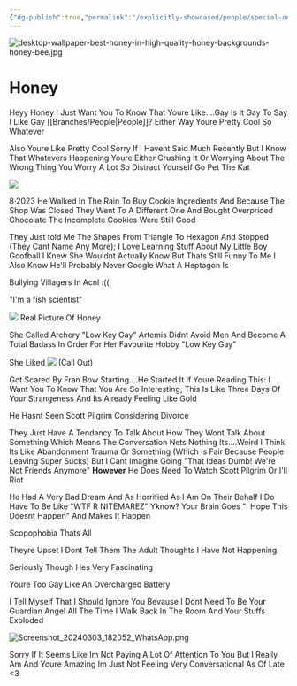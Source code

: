 ```yaml
---
{"dg-publish":true,"permalink":"/explicitly-showcased/people/special-ones/ash/honey/","title":"Honey","hideInGraph":true,"tags":["Tagless"],"noteIcon":""}
---
```


![desktop-wallpaper-best-honey-in-high-quality-honey-backgrounds-honey-bee.jpg](/img/user/images/desktop-wallpaper-best-honey-in-high-quality-honey-backgrounds-honey-bee.jpg)
# Honey

Heyy Honey
I Just Want You To Know That Youre Like....Gay
Is It Gay To Say I Like Gay [[Branches/People\|People]]?
Either Way Youre Pretty Cool So Whatever

Also Youre Like Pretty Cool
Sorry If I Havent Said Much Recently But I Know That Whatevers Happening Youre Either Crushing It Or Worrying About The Wrong Thing
You Worry A Lot So Distract Yourself
Go Pet The Kat



![](https://i.imgur.com/uZCzlCN.png)


8·2023 He Walked In The Rain To Buy Cookie Ingredients And Because The Shop Was Closed They Went To A Different One And Bought Overpriced Chocolate
    The Incomplete Cookies Were Still Good

They Just told Me The Shapes From Triangle To Hexagon And Stopped (They Cant Name Any More); I Love Learning Stuff About My Little Boy
Goofball
I Knew She Wouldnt Actually Know But Thats Still Funny To Me
I Also Know He'll Probably Never Google What A Heptagon Is

Bullying Villagers In Acnl :((

"I'm a fish scientist"

![](https://i.imgur.com/1Cehcyh.jpg)
Real Picture Of Honey

She Called Archery "Low Key Gay"
Artemis Didnt Avoid Men And Become A Total Badass In Order For Her Favourite Hobby "Low Key Gay"

She Liked ![](https://i.imgur.com/3GxHXlG.jpg)
(Call Out)

Got Scared By Fran Bow Starting....He Started It
If Youre Reading This: I Want You To Know That You Are So Interesting; This Is Like Three Days Of Your Strangeness And Its Already Feeling Like Gold

He Hasnt Seen Scott Pilgrim
Considering Divorce

They Just Have A Tendancy To Talk About How They Wont Talk About Something Which Means The Conversation Nets Nothing
Its....Weird
I Think Its Like Abandonment Trauma Or Something (Which Is Fair Because People Leaving Super Sucks) But I Cant Imagine Going "That Ideas Dumb! We're Not Friends Anymore" **However** He Does Need To Watch Scott Pilgrim Or I'll Riot

He Had A Very Bad Dream And As Horrified As I Am On Their Behalf I Do Have To Be Like "WTF R NITEMAREZ" Yknow?
Your Brain Goes "I Hope This Doesnt Happen" And Makes It Happen

Scopophobia 
Thats All

Theyre Upset I Dont Tell Them The Adult Thoughts I Have
Not Happening

Seriously Though Hes Very Fascinating

Youre Too Gay
Like An Overcharged Battery

I Tell Myself That I Should Ignore You Bevause I Dont Need To Be Your Guardian Angel All The Time
I Walk Back In The Room And Your Stuffs Exploded

![Screenshot_20240303_182052_WhatsApp.png](/img/user/images/Screenshot_20240303_182052_WhatsApp.png)

Sorry If It Seems Like Im Not Paying A Lot Of Attention To You But I Really Am And Youre Amazing 
Im Just Not Feeling Very Conversational As Of Late <3